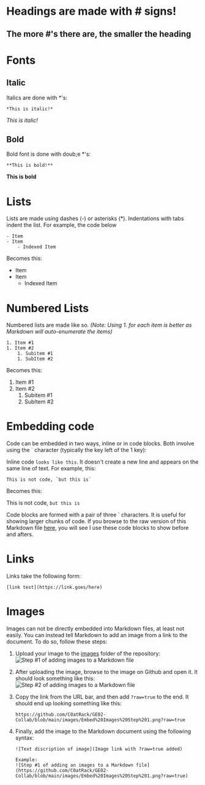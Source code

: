 # Headings are made with \# signs!
## The more \#'s there are, the smaller the heading

# Fonts

## Italic
Italics are done with \*'s:

```
*This is italic!*
```

*This is italic!*

## Bold

Bold font is done with doub;e \*'s:

```
**This is bold!**
```

**This is bold**

# Lists
Lists are made using dashes (\-) or asterisks (\*). Indentations with tabs indent the list. For example, the code below

```
- Item
- Item
	- Indexed Item

```

Becomes this:

- Item
- Item
	- Indexed Item


# Numbered Lists
Numbered lists are made like so. *(Note: Using 1. for each item is better as Markdown will auto-enumerate the items)*

```
1. Item #1
1. Item #2
	1. Subitem #1
	1. SubItem #2

```

Becomes this:

1. Item #1
1. Item #2
	1. Subitem #1
	1. SubItem #2


# Embedding code
Code can be embedded in two ways, inline or in code blocks. Both involve using the \` character (typically the key left of the 1 key):

Inline code `looks like this`. It doesn't create a new line and appears on the same line of text. For example, this:

```
This is not code, `but this is`
```

Becomes this:

This is not code, `but this is`

Code blocks are formed with a pair of three \` characters. It is useful for showing larger chunks of code. If you browse to the raw version of this Markdown file [here](https://raw.githubusercontent.com/C0atRack/GE02-Collab/main/documentation/Doc-Markdown%20Example.md), you will see I use these code blocks to show before and afters.

# Links

Links take the following form:

```
[link test](https://link.goes/here)
```


# Images

Images can not be directly embedded into Markdown files, at least not easily. You can instead tell Markdown to add an image from a link to the document.
To do so, follow these steps:

1. Upload your image to the [images](https://github.com/C0atRack/GE02-Collab/tree/main/images) folder of the repository:
	![Step #1 of adding images to a Markdown file](https://github.com/C0atRack/GE02-Collab/blob/main/images/Embed%20Images%20Step%201.png?raw=true)

1. After uploading the image, browse to the image on Github and open it. It should look something like this:
	![Step #2 of adding images to a Markdown file](https://github.com/C0atRack/GE02-Collab/blob/main/images/Embed%20Images%20Step%202.png?raw=true)

1. Copy the link from the URL bar, and then add `?raw=true` to the end. It should end up looking something like this:
	```
	https://github.com/C0atRack/GE02-Collab/blob/main/images/Embed%20Images%20Step%201.png?raw=true

	```
1. Finally, add the image to the Markdown document using the following syntax:
	```
	![Text discription of image](Image link with ?raw=true added)

	Example:
	![Step #1 of adding an images to a Markdown file](https://github.com/C0atRack/GE02-Collab/blob/main/images/Embed%20Images%20Step%201.png?raw=true)
	```
